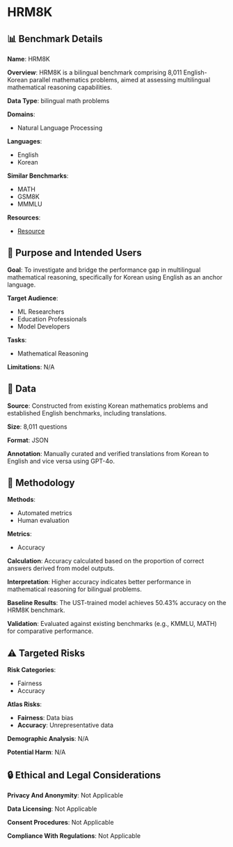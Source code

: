 # HRM8K

## 📊 Benchmark Details

**Name**: HRM8K

**Overview**: HRM8K is a bilingual benchmark comprising 8,011 English-Korean parallel mathematics problems, aimed at assessing multilingual mathematical reasoning capabilities.

**Data Type**: bilingual math problems

**Domains**:
- Natural Language Processing

**Languages**:
- English
- Korean

**Similar Benchmarks**:
- MATH
- GSM8K
- MMMLU

**Resources**:
- [Resource](https://huggingface.co/datasets/HAERAE-HUB/HRM8K)

## 🎯 Purpose and Intended Users

**Goal**: To investigate and bridge the performance gap in multilingual mathematical reasoning, specifically for Korean using English as an anchor language.

**Target Audience**:
- ML Researchers
- Education Professionals
- Model Developers

**Tasks**:
- Mathematical Reasoning

**Limitations**: N/A

## 💾 Data

**Source**: Constructed from existing Korean mathematics problems and established English benchmarks, including translations.

**Size**: 8,011 questions

**Format**: JSON

**Annotation**: Manually curated and verified translations from Korean to English and vice versa using GPT-4o.

## 🔬 Methodology

**Methods**:
- Automated metrics
- Human evaluation

**Metrics**:
- Accuracy

**Calculation**: Accuracy calculated based on the proportion of correct answers derived from model outputs.

**Interpretation**: Higher accuracy indicates better performance in mathematical reasoning for bilingual problems.

**Baseline Results**: The UST-trained model achieves 50.43% accuracy on the HRM8K benchmark.

**Validation**: Evaluated against existing benchmarks (e.g., KMMLU, MATH) for comparative performance.

## ⚠️ Targeted Risks

**Risk Categories**:
- Fairness
- Accuracy

**Atlas Risks**:
- **Fairness**: Data bias
- **Accuracy**: Unrepresentative data

**Demographic Analysis**: N/A

**Potential Harm**: N/A

## 🔒 Ethical and Legal Considerations

**Privacy And Anonymity**: Not Applicable

**Data Licensing**: Not Applicable

**Consent Procedures**: Not Applicable

**Compliance With Regulations**: Not Applicable

